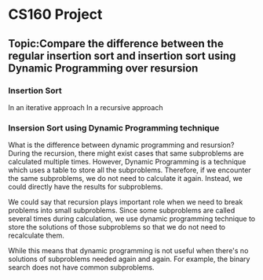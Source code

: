 # CS160 Project
## Topic:Compare the difference between the regular insertion sort and insertion sort using Dynamic Programming over resursion
### Insertion Sort
In an iterative approach
In a recursive approach

### Insersion Sort using Dynamic Programming technique
What is the difference between dynamic programming and resursion?
During the recursion, there might exist cases that same subproblems are calculated multiple times. However, Dynamic Programming is a technique which uses a table to store all the subproblems. Therefore, if we encounter the same subproblems, we do not need to calculate it again. Instead, we could directly have the results for subproblems.

We could say that recursion plays important role when we need to break problems into small subproblems. Since some subproblems are called several times during calculation, we use dynamic programming technique to store the solutions of those subproblems so that we do not need to recalculate them.

While this means that dynamic programming is not useful when there's no solutions of subproblems needed again and again. For example, the binary search does not have common subproblems.
